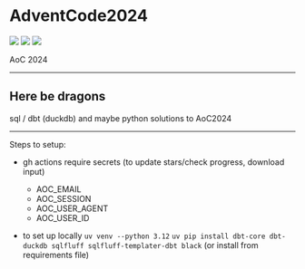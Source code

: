 # AdventCode2024

![](https://img.shields.io/badge/day%20📅-10-blue)
![](https://img.shields.io/badge/stars%20⭐-17-yellow)
![](https://img.shields.io/badge/days%20completed-8-red)

AoC 2024

---
Here be dragons
---

sql / dbt (duckdb) and maybe python solutions to AoC2024


---
Steps to setup:

- gh actions require secrets (to update stars/check progress, download input)
    - AOC_EMAIL
    - AOC_SESSION
    - AOC_USER_AGENT
    - AOC_USER_ID
 
- to set up locally
`uv venv --python 3.12`
`uv pip install dbt-core dbt-duckdb sqlfluff sqlfluff-templater-dbt black`
(or install from requirements file)
